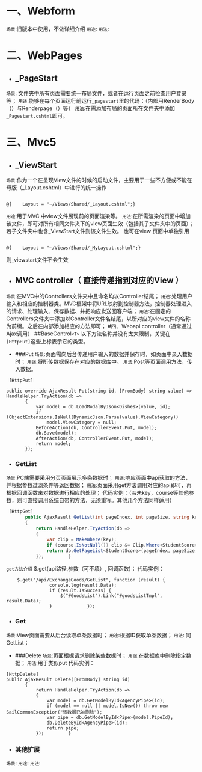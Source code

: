 
# 一、Webform
`场景`:旧版本中使用，不做详细介绍
`用途`:
`用法`:
# 二、WebPages
- ## _PageStart
`场景`: 文件夹中所有页面需要统一布局文件，或者在运行页面之前检查用户登录等；
`用途`:能够在每个页面运行前运行```_pagestart```里的代码；（内部用RenderBody（）与Renderpage（）等）
`用法`:在需添加布局的页面所在文件夹中添加`_Pagestart.cshtml`即可。
# 三、Mvc5
- ## _ViewStart
`场景`:作为一个在呈现View文件的时候的启动文件，主要用于一些不方便或不能在母版（_Layout.cshtml）中进行的统一操作
 ```

 @{    Layout = "~/Views/Shared/_Layout.cshtml";}
 ```
`用途`:用于MVC 中view文件展现前的页面渲染等。
`用法`:在所需渲染的页面中增加该文件，即可对所有相同文件夹下的view页面生效（包括其子文件夹中的页面）；
若子文件夹中也含_ViewStart文件则该文件生效。
 也可在view 页面中单独引用
 ```

 @{    Layout = "~/Views/Shared/_MyLayout.cshtml";}
 ```
  则_viewstart文件不会生效
- ## MVC controller（ 直接传递指到对应的View ）
`场景`:在MVC中的Controllers文件夹中且命名均以Controller结尾；
`用途`:处理用户输入和相应的控制器类。MVC框架中将URL映射到控制器方法，控制器处理进入的请求、处理输入、保存数据、并把响应发送回客户端；
`用法`:在固定的Controllers文件夹中添加以Controller文件名结尾，以所对应的view文件的名称为前缀。之后在内部添加相应的方法即可；
#四、Webapi controller（通常通过Ajax调用）
##BaseControl`<T>`
 以下方法名称并没有太大限制，关键在   ```[HttpPut]```这些上标表示它的类型。
- ###Put
`场景`:页面需向后台传递用户输入的数据并保存时，如页面中录入数据时；
`用途`:将所传数据保存在对应的数据库中。
`用法`:Post等页面调用方法，传入数据。
 ```
  [HttpPut]

public override AjaxResult Put(string id, [FromBody] string value) => HandleHelper.TryAction(db =>
        {
            var model = db.LoadModalByJson<Dishes>(value, id);
            if (ObjectExtensions.IsNull(DynamicJson.Parse(value).ViewCategory))
                model.ViewCategory = null;
            BeforeAction(db, ControllerEvent.Put, model);
            db.Save(model);
            AfterAction(db, ControllerEvent.Put, model);
            return model;
        });    
 ```
- ### GetList

`场景`:PC端需要采用分页页面展示多条数据时；
`用途`:响应页面中api获取的方法，并根据参数过滤条件等返回数据；
`用法`:页面采用get方法调用对应的api即可，再根据回调函数来对数据进行相应的处理；
代码实例：（若未key，course等其他参数，则可直接调用系统自带的方法，无须重写。其他几个方法同样适用）
 ```c#
  [HttpGet]
        public AjaxResult GetList(int pageIndex, int pageSize, string key, string course)
        {
            return HandleHelper.TryAction(db =>
            {
                var clip = MakeWhere(key);
                if (course.IsNotNull()) clip &= Clip.Where<StudentScore>(x => x.Course.Name.Like(course));
                return db.GetPageList<StudentScore>(pageIndex, pageSize, clip, OrderBy);
            });         }  

  ```


`get方法介绍`
$.get(api路径,参数（可不填）, 回调函数)；
代码实例：
```
    $.get("/api/ExchangeGoods/GetList", function (result) {
                console.log(result.Data);
                if (result.IsSuccess) {
                    $("#GoodsList").Link("#goodsListTmpl", result.Data);
                }             }); 
``` 
- ### Get

`场景`:View页面需要从后台读取单条数据时；
`用途`:根据ID获取单条数据；
`用法`: 同GetList；
-  ###Delete
`场景`:页面根据请求删除某些数据时；
`用途`:在数据库中删除指定数据；
`用法`:用于类似put
代码实例：
 ```
[HttpDelete]
 public AjaxResult Delete([FromBody] string id)
        {
            return HandleHelper.TryAction(db =>
            {
                var model = db.GetModelById<AgencyPipe>(id);
                if (model == null || model.IsNew()) throw new SailCommonException("该数据已被删除");
                var pipe = db.GetModelById<Pipe>(model.PipeId);
                db.DeleteById<AgencyPipe>(id);
                return pipe;
            });         }  

 ```
- ### 其他扩展

`场景`:
`用途`:
`用法`:
